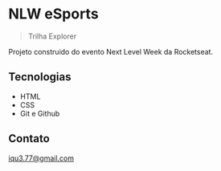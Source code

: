 # NLW eSports
 > Trilha Explorer

 Projeto construido do evento Next Level Week da Rocketseat.

## Tecnologias

   - HTML
   - CSS
   - Git e Github

   ## Contato
   iqu3.77@gmail.com 